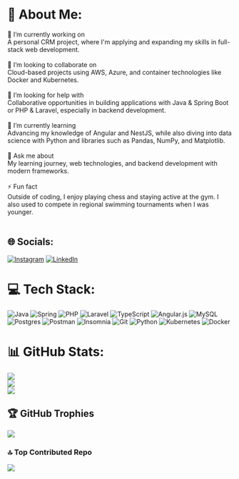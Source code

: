 # 💫 About Me:
🔭 I’m currently working on<br>A personal CRM project, where I'm applying and expanding my skills in full-stack web development.<br><br>👯 I’m looking to collaborate on<br>Cloud-based projects using AWS, Azure, and container technologies like Docker and Kubernetes.<br><br>🤝 I’m looking for help with<br>Collaborative opportunities in building applications with Java & Spring Boot or PHP & Laravel, especially in backend development.<br><br>🌱 I’m currently learning<br>Advancing my knowledge of Angular and NestJS, while also diving into data science with Python and libraries such as Pandas, NumPy, and Matplotlib.<br><br>💬 Ask me about<br>My learning journey, web technologies, and backend development with modern frameworks.<br><br>⚡ Fun fact<br>Outside of coding, I enjoy playing chess and staying active at the gym. I also used to compete in regional swimming tournaments when I was younger.<br><br>


## 🌐 Socials:
[![Instagram](https://img.shields.io/badge/Instagram-%23E4405F.svg?logo=Instagram&logoColor=white)](https://www.instagram.com/gabrielvimu/) [![LinkedIn](https://img.shields.io/badge/LinkedIn-%230077B5.svg?logo=linkedin&logoColor=white)](www.linkedin.com/in/biel-vieira/) 

# 💻 Tech Stack:
![Java](https://img.shields.io/badge/java-%23ED8B00.svg?style=for-the-badge&logo=openjdk&logoColor=white) ![Spring](https://img.shields.io/badge/spring-%236DB33F.svg?style=for-the-badge&logo=spring&logoColor=white) ![PHP](https://img.shields.io/badge/php-%23777BB4.svg?style=for-the-badge&logo=php&logoColor=white) ![Laravel](https://img.shields.io/badge/laravel-%23FF2D20.svg?style=for-the-badge&logo=laravel&logoColor=white) ![TypeScript](https://img.shields.io/badge/typescript-%23007ACC.svg?style=for-the-badge&logo=typescript&logoColor=white) ![Angular.js](https://img.shields.io/badge/angular.js-%23E23237.svg?style=for-the-badge&logo=angularjs&logoColor=white) ![MySQL](https://img.shields.io/badge/mysql-4479A1.svg?style=for-the-badge&logo=mysql&logoColor=white) ![Postgres](https://img.shields.io/badge/postgres-%23316192.svg?style=for-the-badge&logo=postgresql&logoColor=white) ![Postman](https://img.shields.io/badge/Postman-FF6C37?style=for-the-badge&logo=postman&logoColor=white) ![Insomnia](https://img.shields.io/badge/Insomnia-black?style=for-the-badge&logo=insomnia&logoColor=5849BE) ![Git](https://img.shields.io/badge/git-%23F05033.svg?style=for-the-badge&logo=git&logoColor=white) ![Python](https://img.shields.io/badge/python-3670A0?style=for-the-badge&logo=python&logoColor=ffdd54) ![Kubernetes](https://img.shields.io/badge/kubernetes-%23326ce5.svg?style=for-the-badge&logo=kubernetes&logoColor=white) ![Docker](https://img.shields.io/badge/docker-%230db7ed.svg?style=for-the-badge&logo=docker&logoColor=white)
# 📊 GitHub Stats:
![](https://github-readme-stats.vercel.app/api?username=TheGabrielVieira&theme=dark&hide_border=true&include_all_commits=true&count_private=true)<br/>
![](https://nirzak-streak-stats.vercel.app/?user=TheGabrielVieira&theme=dark&hide_border=true)<br/>
![](https://github-readme-stats.vercel.app/api/top-langs/?username=TheGabrielVieira&theme=dark&hide_border=true&include_all_commits=true&count_private=true&layout=compact)

## 🏆 GitHub Trophies
![](https://github-profile-trophy.vercel.app/?username=TheGabrielVieira&theme=radical&no-frame=true&no-bg=false&margin-w=4)

### 🔝 Top Contributed Repo
![](https://github-contributor-stats.vercel.app/api?username=TheGabrielVieira&limit=5&theme=catppuccin_mocha&combine_all_yearly_contributions=true)

<!-- Proudly created with GPRM ( https://gprm.itsvg.in ) -->
